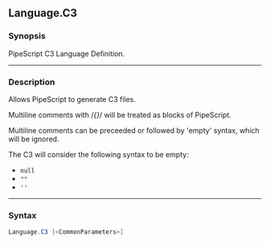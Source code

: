 Language.C3
-----------

### Synopsis
PipeScript C3 Language Definition.

---

### Description

Allows PipeScript to generate C3 files.

Multiline comments with /*{}*/ will be treated as blocks of PipeScript.

Multiline comments can be preceeded or followed by 'empty' syntax, which will be ignored.

The C3 will consider the following syntax to be empty:

* ```null```
* ```""```
* ```''```

---

### Syntax
```PowerShell
Language.C3 [<CommonParameters>]
```
